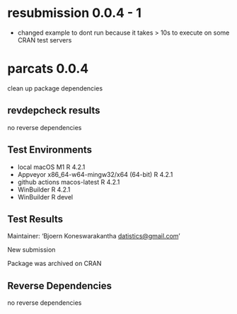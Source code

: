 # resubmission 0.0.4 - 1
* changed example to dont run because it takes > 10s to execute on some CRAN test servers

# parcats 0.0.4
clean up package dependencies

## revdepcheck results
no reverse dependencies

## Test Environments
* local macOS M1 R 4.2.1
* Appveyor x86_64-w64-mingw32/x64 (64-bit) R 4.2.1
* github actions macos-latest R 4.2.1
* WinBuilder R 4.2.1
* WinBuilder R devel

## Test Results

Maintainer: ‘Bjoern Koneswarakantha <datistics@gmail.com>’

New submission

Package was archived on CRAN

## Reverse Dependencies

no reverse dependencies
